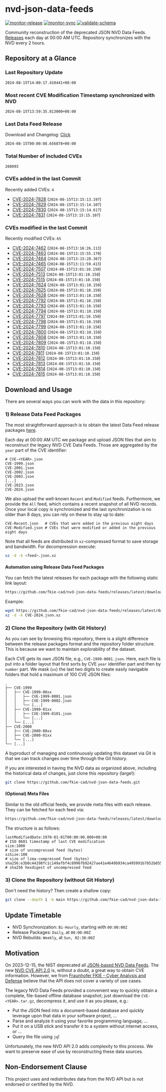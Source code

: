 # nvd-json-data-feeds

[![monitor-release](https://github.com/fkie-cad/nvd-json-data-feeds/actions/workflows/monitor_release.yml/badge.svg)](https://github.com/fkie-cad/nvd-json-data-feeds/actions/workflows/monitor_release.yml)
[![monitor-sync](https://github.com/fkie-cad/nvd-json-data-feeds/actions/workflows/monitor_sync.yml/badge.svg)](https://github.com/fkie-cad/nvd-json-data-feeds/actions/workflows/monitor_sync.yml)
[![validate-schema](https://github.com/fkie-cad/nvd-json-data-feeds/actions/workflows/validate_schema.yml/badge.svg)](https://github.com/fkie-cad/nvd-json-data-feeds/actions/workflows/validate_schema.yml)

Community reconstruction of the deprecated JSON NVD Data Feeds.
[Releases](https://github.com/fkie-cad/nvd-json-data-feeds/releases/latest) each day at 00:00 AM UTC.
Repository synchronizes with the NVD every 2 hours.

## Repository at a Glance

### Last Repository Update

```plain
2024-08-15T14:00:17.410441+00:00
```

### Most recent CVE Modification Timestamp synchronized with NVD

```plain
2024-08-15T13:59:35.813000+00:00
```

### Last Data Feed Release

Download and Changelog: [Click](https://github.com/fkie-cad/nvd-json-data-feeds/releases/latest)

```plain
2024-08-15T00:00:08.656878+00:00
```

### Total Number of included CVEs

```plain
260093
```

### CVEs added in the last Commit

Recently added CVEs: `4`

- [CVE-2024-7828](CVE-2024/CVE-2024-78xx/CVE-2024-7828.json) (`2024-08-15T13:15:13.197`)
- [CVE-2024-7829](CVE-2024/CVE-2024-78xx/CVE-2024-7829.json) (`2024-08-15T13:15:14.107`)
- [CVE-2024-7830](CVE-2024/CVE-2024-78xx/CVE-2024-7830.json) (`2024-08-15T13:15:14.617`)
- [CVE-2024-7831](CVE-2024/CVE-2024-78xx/CVE-2024-7831.json) (`2024-08-15T13:15:15.107`)


### CVEs modified in the last Commit

Recently modified CVEs: `65`

- [CVE-2024-7462](CVE-2024/CVE-2024-74xx/CVE-2024-7462.json) (`2024-08-15T13:16:26.113`)
- [CVE-2024-7463](CVE-2024/CVE-2024-74xx/CVE-2024-7463.json) (`2024-08-15T13:15:55.170`)
- [CVE-2024-7464](CVE-2024/CVE-2024-74xx/CVE-2024-7464.json) (`2024-08-15T13:15:28.367`)
- [CVE-2024-7465](CVE-2024/CVE-2024-74xx/CVE-2024-7465.json) (`2024-08-15T13:11:59.413`)
- [CVE-2024-7507](CVE-2024/CVE-2024-75xx/CVE-2024-7507.json) (`2024-08-15T13:01:10.150`)
- [CVE-2024-7513](CVE-2024/CVE-2024-75xx/CVE-2024-7513.json) (`2024-08-15T13:01:10.150`)
- [CVE-2024-7515](CVE-2024/CVE-2024-75xx/CVE-2024-7515.json) (`2024-08-15T13:01:10.150`)
- [CVE-2024-7624](CVE-2024/CVE-2024-76xx/CVE-2024-7624.json) (`2024-08-15T13:01:10.150`)
- [CVE-2024-7625](CVE-2024/CVE-2024-76xx/CVE-2024-7625.json) (`2024-08-15T13:01:10.150`)
- [CVE-2024-7628](CVE-2024/CVE-2024-76xx/CVE-2024-7628.json) (`2024-08-15T13:01:10.150`)
- [CVE-2024-7792](CVE-2024/CVE-2024-77xx/CVE-2024-7792.json) (`2024-08-15T13:01:10.150`)
- [CVE-2024-7793](CVE-2024/CVE-2024-77xx/CVE-2024-7793.json) (`2024-08-15T13:01:10.150`)
- [CVE-2024-7794](CVE-2024/CVE-2024-77xx/CVE-2024-7794.json) (`2024-08-15T13:01:10.150`)
- [CVE-2024-7797](CVE-2024/CVE-2024-77xx/CVE-2024-7797.json) (`2024-08-15T13:01:10.150`)
- [CVE-2024-7798](CVE-2024/CVE-2024-77xx/CVE-2024-7798.json) (`2024-08-15T13:01:10.150`)
- [CVE-2024-7799](CVE-2024/CVE-2024-77xx/CVE-2024-7799.json) (`2024-08-15T13:01:10.150`)
- [CVE-2024-7800](CVE-2024/CVE-2024-78xx/CVE-2024-7800.json) (`2024-08-15T13:01:10.150`)
- [CVE-2024-7808](CVE-2024/CVE-2024-78xx/CVE-2024-7808.json) (`2024-08-15T13:01:10.150`)
- [CVE-2024-7809](CVE-2024/CVE-2024-78xx/CVE-2024-7809.json) (`2024-08-15T13:01:10.150`)
- [CVE-2024-7810](CVE-2024/CVE-2024-78xx/CVE-2024-7810.json) (`2024-08-15T13:01:10.150`)
- [CVE-2024-7811](CVE-2024/CVE-2024-78xx/CVE-2024-7811.json) (`2024-08-15T13:01:10.150`)
- [CVE-2024-7812](CVE-2024/CVE-2024-78xx/CVE-2024-7812.json) (`2024-08-15T13:01:10.150`)
- [CVE-2024-7813](CVE-2024/CVE-2024-78xx/CVE-2024-7813.json) (`2024-08-15T13:01:10.150`)
- [CVE-2024-7814](CVE-2024/CVE-2024-78xx/CVE-2024-7814.json) (`2024-08-15T13:01:10.150`)
- [CVE-2024-7815](CVE-2024/CVE-2024-78xx/CVE-2024-7815.json) (`2024-08-15T13:01:10.150`)


## Download and Usage

There are several ways you can work with the data in this repository:

### 1) Release Data Feed Packages

The most straightforward approach is to obtain the latest Data Feed release packages [here](https://github.com/fkie-cad/nvd-json-data-feeds/releases/latest).

Each day at 00:00 AM UTC we package and upload JSON files that aim to reconstruct the legacy NVD CVE Data Feeds.
Those are aggregated by the `year` part of the CVE identifier:

```
# CVE-<YEAR>.json
CVE-1999.json
CVE-2001.json
CVE-2002.json
CVE-2003.json
[...]
CVE-2023.json
CVE-2024.json
```

We also upload the well-known `Recent` and `Modified` feeds.
Furthermore, we provide the `All` feed, which contains a recent snapshot of all NVD records.
Once your local copy is synchronized and the last synchronization is no older than 8 days, you can rely on these to stay up to date:

```plain
CVE-Recent.json   # CVEs that were added in the previous eight days
CVE-Modified.json # CVEs that were modified or added in the previous eight days
```

Note that all feeds are distributed in `xz`-compressed format to save storage and bandwidth.
For decompression execute:

```sh
xz -d -k <feed>.json.xz
```

#### Automation using Release Data Feed Packages

You can fetch the latest releases for each package with the following static link layout:

```sh
https://github.com/fkie-cad/nvd-json-data-feeds/releases/latest/download/CVE-<YEAR>.json.xz
```

Example:

```sh
wget https://github.com/fkie-cad/nvd-json-data-feeds/releases/latest/download/CVE-2024.json.xz
xz -d -k CVE-2024.json.xz
```

### 2) Clone the Repository (with Git History)

As you can see by browsing this repository, there is a slight difference between the release packages format and the repository folder structure.
This is because we want to maintain explorability of the dataset.

Each CVE gets its own JSON file, e.g., `CVE-1999-0001.json`.
Here, each file is put into a folder layout that first sorts by CVE `year` identifier part and then by `number` part.
We mask (`xx`) the last two digits to create easily navigable folders that hold a maximum of 100 CVE JSON files:

```plain
.
├── CVE-1999
│   ├── CVE-1999-00xx
│   │   ├── CVE-1999-0001.json
│   │   ├── CVE-1999-0002.json
│   │   └── [...]
│   ├── CVE-1999-01xx
│   │   ├── CVE-1999-0101.json
│   │   └── [...]
│   └── [...]
├── CVE-2000
│   ├── CVE-2000-00xx
│   ├── CVE-2000-01xx
│   └── [...]
└── [...]
```

A byproduct of managing and continuously updating this dataset via Git is that we can track changes over time through the Git history.

If you are interested in having the NVD data as organized above, including the historical data of changes, just clone this repository (large!):

```sh
git clone https://github.com/fkie-cad/nvd-json-data-feeds.git
```

#### (Optional) Meta Files

Similar to the old official feeds, we provide meta files with each release. They can be fetched for each feed via:

```sh
https://github.com/fkie-cad/nvd-json-data-feeds/releases/latest/download/CVE-<YEAR>.meta
```

The structure is as follows:

```plain
lastModifiedDate:1970-01-01T00:00:00.000+00:00                          # ISO 8601 timestamp of last CVE modification
size:1000                                                               # size of uncompressed feed (bytes)
xzSize:100                                                              # size of lzma-compressed feed (bytes)
sha256:e3b0c44298fc1c149afbf4c8996fb92427ae41e4649b934ca495991b7852b855 # sha256 hexdigest of uncompressed feed
```

### 3) Clone the Repository (without Git History)

Don't need the history? Then create a shallow copy:

```sh
git clone --depth 1 -b main https://github.com/fkie-cad/nvd-json-data-feeds.git
```


## Update Timetable

* NVD Synchronization: `Bi-Hourly`, starting with `00:00:00Z`
* Release Packages: `Daily`, at `00:00:00Z`
* NVD Rebuilds: `Weekly`, at `Sun, 02:30:00Z`


## Motivation

On 2023-12-15, the NIST deprecated all [JSON-based NVD Data Feeds](https://nvd.nist.gov/vuln/data-feeds#divRetirementBanner-1).
The new [NVD CVE API 2.0](https://nvd.nist.gov/developers/vulnerabilities) is, without a doubt, a great way to obtain CVE information.
However, we from [Fraunhofer FKIE - Cyber Analysis and Defense](https://www.fkie.fraunhofer.de/en/departments/cad.html) believe that the API does not cover a variety of use cases.

The legacy NVD Data Feeds provided a convenient way to quickly obtain a complete, file-based offline database snapshot; just download the `CVE-<YEAR>.tar.gz`, decompress it, and use it as you please, e.g.:

- Put the JSON feed into a document-based database and quickly leverage upon that data in your software project, ...
- Parse and analyze it using your favorite programming language, ...
- Put it on a USB stick and transfer it to a system without internet access, or ...
- Query the file using `jq`!

Unfortunately, the new NVD API 2.0 adds complexity to this process.
We want to preserve ease of use by reconstructing these data sources.

## Non-Endorsement Clause

This project uses and redistributes data from the NVD API but is not endorsed or certified by the NVD.